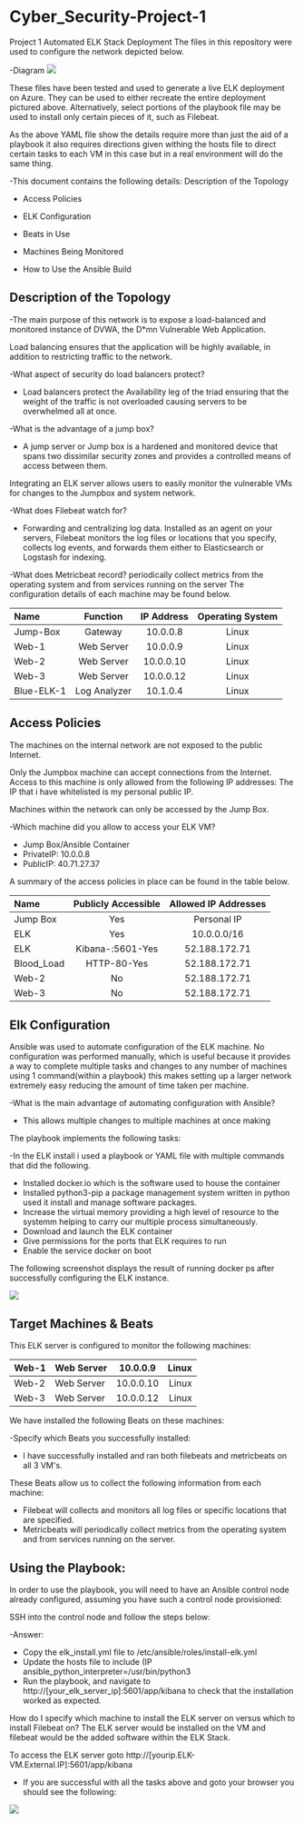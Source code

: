 # Cyber_Security-Project-1
Project 1
Automated ELK Stack Deployment
The files in this repository were used to configure the network depicted below.

-Diagram 
![](Project%201%20Diagram.png)

These files have been tested and used to generate a live ELK deployment on Azure. They can be used to either recreate the entire deployment pictured above. Alternatively, select portions of the playbook file may be used to install only certain pieces of it, such as Filebeat.

As the above YAML file show the details require more than just the aid of a playbook it also requires directions given withing the hosts file to direct certain tasks to each VM in this case but in a real environment will do the same thing.

-This document contains the following details: Description of the Topology

- Access Policies

- ELK Configuration

 - Beats in Use

 - Machines Being Monitored

- How to Use the Ansible Build

## Description of the Topology


-The main purpose of this network is to expose a load-balanced and monitored instance of DVWA, the D*mn Vulnerable Web Application.

Load balancing ensures that the application will be highly available, in addition to restricting traffic to the network.

-What aspect of security do load balancers protect?
- Load balancers protect the Availability leg of the triad ensuring that the weight of the traffic is not overloaded causing servers to be overwhelmed all at once.

-What is the advantage of a jump box?
- A jump server or Jump box is a hardened and monitored device that spans two dissimilar security zones and provides a controlled means of access between them.

Integrating an ELK server allows users to easily monitor the vulnerable VMs for changes to the Jumpbox and system network.

-What does Filebeat watch for? 
- Forwarding and centralizing log data. Installed as an agent on your servers, Filebeat monitors the log files or locations that you specify, collects log events, and forwards them either to Elasticsearch or Logstash for indexing.

-What does Metricbeat record? periodically collect metrics from the operating system and from services running on the server
The configuration details of each machine may be found below.


|  Name       |    Function  |  IP Address  |  Operating System  |
| :---------- | :-----------:| :----------: | :----------------: |
|  Jump-Box   | Gateway      | 10.0.0.8     | Linux
|  Web-1      | Web Server   | 10.0.0.9     | Linux
|  Web-2      | Web Server   | 10.0.0.10    | Linux
|  Web-3      | Web Server   | 10.0.0.12    | Linux
|  Blue-ELK-1 | Log Analyzer | 10.1.0.4     | Linux

## Access Policies

The machines on the internal network are not exposed to the public Internet.

Only the Jumpbox machine can accept connections from the Internet. Access to this machine is only allowed from the following IP addresses: The IP that i have whitelisted is my personal public IP.

Machines within the network can only be accessed by the Jump Box.

-Which machine did you allow to access your ELK VM? 
- Jump Box/Ansible Container
- PrivateIP: 10.0.0.8
- PublicIP: 40.71.27.37

A summary of the access policies in place can be found in the table below.

| Name       | Publicly Accessible  | Allowed IP Addresses |
| :--------- | :------------------: | :------------------: | 
| Jump Box   |  Yes                 |     Personal IP      | 
| ELK        |  Yes                 |    10.0.0.0/16       |
| ELK        | Kibana-:5601-Yes     |    52.188.172.71     |
| Blood_Load | HTTP-80-Yes          |    52.188.172.71     |
| Web-2      |  No                  |    52.188.172.71     |
| Web-3      |  No                  |    52.188.172.71     |

## Elk Configuration

Ansible was used to automate configuration of the ELK machine. No configuration was performed manually, which is useful because it provides a way to complete multiple tasks and changes to any number of machines using 1 command(within a playbook) this makes setting up a larger network extremely easy reducing the amount of time taken per machine.


-What is the main advantage of automating configuration with Ansible? 
- This allows multiple changes to multiple machines at once making

The playbook implements the following tasks:

-In the ELK install i used a playbook or YAML file with multiple commands that did the following.
- Installed docker.io which is the software used to house the container
- Installed python3-pip a package management system written in python used it install and manage software packages.
- Increase the virtual memory providing a high level of resource to the systemm helping to carry our multiple process simultaneously. 
- Download and launch the ELK container
- Give permissions for the ports that ELK requires to run
- Enable the service docker on boot

The following screenshot displays the result of running docker ps after successfully configuring the ELK instance.

![](Docker%20ps.png)

## Target Machines & Beats

This ELK server is configured to monitor the following machines: 

| Web-1 | Web Server | 10.0.0.9  | Linux   |
| ----- | ---------- | :-------: | ------: |
| Web-2 | Web Server | 10.0.0.10 | Linux   |
| Web-3 | Web Server | 10.0.0.12 | Linux   |

We have installed the following Beats on these machines:

-Specify which Beats you successfully installed:
- I have successfully installed and ran both filebeats and metricbeats on all 3 VM's.

These Beats allow us to collect the following information from each machine:
- Filebeat will collects and monitors all log files or specific locations that are specified.
- Metricbeats will periodically collect metrics from the operating system and from services running on the server.

## Using the Playbook:

In order to use the playbook, you will need to have an Ansible control node already configured, assuming you have such a control node provisioned:

SSH into the control node and follow the steps below:

-Answer:

- Copy the elk_install.yml file to /etc/ansible/roles/install-elk.yml
- Update the hosts file to include (IP ansible_python_interpreter=/usr/bin/python3
- Run the playbook, and navigate to http://[your_elk_server_ip]:5601/app/kibana to check that the installation worked as expected.



How do I specify which machine to install the ELK server on versus which to install Filebeat on? The ELK server would be installed on the VM and filebeat would be the added software within the ELK Stack.

To access the ELK server goto  http://[yourip.ELK-VM.External.IP]:5601/app/kibana
- If you are successful with all the tasks above and goto your browser you should see the following:

![](Kibana.png)


 
